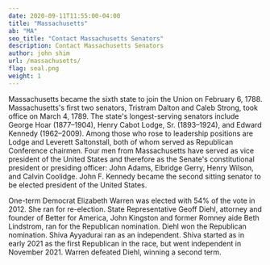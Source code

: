 ```yaml
---
date: 2020-09-11T11:55:00-04:00
title: "Massachusetts"
ab: "MA"
seo_title: "Contact Massachusetts Senators"
description: Contact Massachusetts Senators
author: john shim
url: /massachusetts/
flag: seal.png
weight: 1
---
```


Massachusetts became the sixth state to join the Union on February 6, 1788. Massachusetts's first two senators, Tristram Dalton and Caleb Strong, took office on March 4, 1789. The state's longest-serving senators include George Hoar (1877–1904), Henry Cabot Lodge, Sr. (1893–1924), and Edward Kennedy (1962–2009). Among those who rose to leadership positions are Lodge and Leverett Saltonstall, both of whom served as Republican Conference chairmen. Four men from Massachusetts have served as vice president of the United States and therefore as the Senate's constitutional president or presiding officer: John Adams, Elbridge Gerry, Henry Wilson, and Calvin Coolidge. John F. Kennedy became the second sitting senator to be elected president of the United States.

One-term Democrat Elizabeth Warren was elected with 54% of the vote in 2012. She ran for re-election.
State Representative Geoff Diehl, attorney and founder of Better for America, John Kingston and former Romney aide Beth Lindstrom, ran for the Republican nomination. Diehl won the Republican nomination.
Shiva Ayyadurai ran as an independent. Shiva started as in early 2021 as the first Republican in the race, but went independent in November 2021.
Warren defeated Diehl, winning a second term.